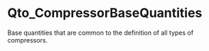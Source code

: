 # Qto_CompressorBaseQuantities

Base quantities that are common to the definition of all types of compressors.
<!-- end of short definition -->

